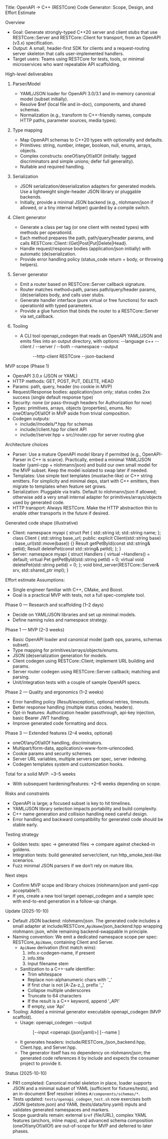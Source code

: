 Title: OpenAPI → C++ (RESTCore) Code Generator: Scope, Design, and Effort Estimate

Overview
- Goal: Generate strongly-typed C++20 server and client stubs that use RESTCore::Server and RESTCore::Client for transport, from an OpenAPI (v3.x) specification.
- Output: A small, header-first SDK for clients and a request-routing server skeleton that calls user-implemented handlers.
- Target users: Teams using RESTCore for tests, tools, or minimal microservices who want repeatable API scaffolding.

High-level deliverables
1) Parser/Model
   - YAML/JSON loader for OpenAPI 3.0/3.1 and in-memory canonical model (subset initially).
   - Resolve $ref (local file and in-doc), components, and shared schemas.
   - Normalization (e.g., transform to C++-friendly names, compute HTTP paths, parameter sources, media types).

2) Type mapping
   - Map OpenAPI schemas to C++20 types with optionality and defaults.
   - Primitives: string, number, integer, boolean, null, enums, arrays, objects.
   - Complex constructs: oneOf/anyOf/allOf (initially: tagged discriminators and simple unions; defer full generality).
   - Nullable and required handling.

3) Serialization
   - JSON serialization/deserialization adapters for generated models. Use a lightweight single-header JSON library or pluggable backends.
   - Initially, provide a minimal JSON backend (e.g., nlohmann/json if allowed, or a tiny internal helper) guarded by a compile switch.

4) Client generator
   - Generate a class per tag (or one client with nested types) with methods per operationId.
   - Each method prepares the path, path/query/header params, and calls RESTCore::Client::{Get|Post|Put|Delete|Head}.
   - Handle request/response bodies (application/json initially) with automatic (de)serialization.
   - Provide error handling policy (status_code return + body, or throwing helpers).

5) Server generator
   - Emit a router based on RESTCore::Server callback signature.
   - Router matches method+path, parses path/query/header params, (de)serializes body, and calls user stubs.
   - Generate handler interface (pure virtual or free functions) for each operationId with typed parameters.
   - Provide a glue function that binds the router to a RESTCore::Server via set_callback.

6) Tooling
   - A CLI tool openapi_codegen that reads an OpenAPI YAML/JSON and emits files into an output directory, with options:
     --language c++
     --client / --server / --both
     --namespace <ns>
     --output <dir>
     --http-client RESTCore
     --json-backend <backend>

MVP scope (Phase 1)
- OpenAPI 3.0.x (JSON or YAML)
- HTTP methods: GET, POST, PUT, DELETE, HEAD
- Params: path, query, header (no cookie in MVP)
- Request/Response bodies: application/json only; status codes 2xx success (single default response type)
- Security: none (or pass-through headers for Authorization for now)
- Types: primitives, arrays, objects (properties), enums. No oneOf/anyOf/allOf in MVP aside from trivial composition.
- Codegen outputs:
  - include/<ns>/models/*.hpp for schemas
  - include/<ns>/client.hpp for client API
  - include/<ns>/server.hpp + src/<ns>/router.cpp for server routing glue

Architecture choices
- Parser: Use a mature OpenAPI model library if permitted (e.g., OpenAPI-Parser in C++ is scarce). Practically, embed a minimal YAML/JSON loader (yaml-cpp + nlohmann/json) and build our own small model for the MVP subset. Keep the model isolated to swap later if needed.
- Templates: Use simple text templates (mustache-like) or C++ string emitters. For simplicity and minimal deps, start with C++ emitters, then migrate to templates when feature set grows.
- Serialization: Pluggable via traits. Default to nlohmann/json if allowed; otherwise add a very small internal adapter for primitives/arrays/objects used by generated code.
- HTTP transport: Always RESTCore. Make the HTTP abstraction thin to enable other transports in the future if desired.

Generated code shape (illustrative)
- Client:
  namespace myapi {
    struct Pet { std::string id; std::string name; };
    class Client {
      std::string base_url;
    public:
      explicit Client(std::string base) : base_url(std::move(base)) {}
      Result<Pet> getPetById(const std::string& petId);
      Result<void> deletePet(const std::string& petId);
    };
  }
- Server:
  namespace myapi {
    struct Handlers { virtual ~Handlers() = default; virtual Pet getPetById(std::string petId) = 0; virtual void deletePet(std::string petId) = 0; };
    void bind_server(RESTCore::Server& srv, std::shared_ptr<Handlers> impl);
  }

Effort estimate
Assumptions:
- Single engineer familiar with C++, CMake, and Boost.
- Goal is a practical MVP with tests, not a full spec-complete tool.

Phase 0 — Research and scaffolding (1–2 days)
- Decide on YAML/JSON libraries and set up minimal models.
- Define naming rules and namespace strategy.

Phase 1 — MVP (2–3 weeks)
- Basic OpenAPI loader and canonical model (path ops, params, schemas subset).
- Type mapping for primitives/arrays/objects/enums.
- JSON (de)serialization generation for models.
- Client codegen using RESTCore::Client; implement URL building and params.
- Server router codegen using RESTCore::Server callback; matching and parsing.
- Unit/integration tests with a couple of sample OpenAPI specs.

Phase 2 — Quality and ergonomics (1–2 weeks)
- Error handling policy (Result/exception), optional retries, timeouts.
- Better response handling (multiple status codes, headers).
- Opt-in features: Authorization header passthrough, api-key injection, basic Bearer JWT handling.
- Improve generated code formatting and docs.

Phase 3 — Extended features (2–4 weeks, optional)
- oneOf/anyOf/allOf handling, discriminators.
- Multipart/form-data, application/x-www-form-urlencoded.
- Cookie params and security schemes.
- Server URL variables, multiple servers per spec, server indexing.
- Codegen templates system and customization hooks.

Total for a solid MVP: ~3–5 weeks
- With subsequent hardening/features: +2–6 weeks depending on scope.

Risks and constraints
- OpenAPI is large; a focused subset is key to hit timelines.
- YAML/JSON library selection impacts portability and build complexity.
- C++ name generation and collision handling need careful design.
- Error handling and backward compatibility for generated code should be stable early.

Testing strategy
- Golden tests: spec → generated files → compare against checked-in goldens.
- Integration tests: build generated server/client, run http_smoke_test-like scenarios.
- Fuzz minimal JSON parsers if we don’t rely on mature libs.

Next steps
- Confirm MVP scope and library choices (nlohmann/json and yaml-cpp acceptable?).
- If yes, create a new tool target openapi_codegen and a sample spec with end-to-end generation in a follow-up change.



Update (2025-10-10)
- Default JSON backend: nlohmann/json. The generated code includes a small adapter at include/RESTCore_`ApiName`/json_backend.hpp wrapping nlohmann::json, while remaining backend-swappable in principle.
- Naming convention: We emit a dedicated namespace scope per spec: RESTCore_`ApiName`, containing Client and Server.
  - `ApiName` derivation (first match wins):
    1) info.x-codegen-name, if present
    2) info.title
    3) Input filename stem
  - Sanitization to a C++-safe identifier:
    - Trim whitespace
    - Replace non-alphanumeric chars with '_'
    - If first char is not [A-Za-z_], prefix '_'
    - Collapse multiple underscores
    - Truncate to 64 characters
    - If the result is a C++ keyword, append '_API'
    - If empty, use 'Api'
- Tooling: Added a minimal generator executable openapi_codegen (MVP scaffold).
  - Usage: openapi_codegen --output <dir> [--input <openapi.(json|yaml)>] [--name <ApiName>]
  - It generates headers: include/RESTCore_<ApiName>/json_backend.hpp, Client.hpp, and Server.hpp.
  - The generator itself has no dependency on nlohmann/json; the generated code references it by include and expects the consumer project to provide it.

Status (2025-10-10)
- PR1 completed: Canonical model skeleton in place, loader supports JSON and a minimal subset of YAML (sufficient for fixtures/tests), and an in-document $ref resolver inlines `#/components/schemas/*`.
- Tests updated: `tests/openapi_codegen_test.sh` now exercises both JSON (petstore.json) and YAML (tests/data/tiny.yaml) inputs and validates generated namespaces and markers.
- Scope guardrails remain: external `$ref` (file/URL), complex YAML features (anchors, inline maps), and advanced schema composition (oneOf/anyOf/allOf) are out-of-scope for MVP and deferred to later phases.
